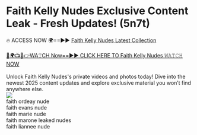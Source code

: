 # Faith Kelly Nudes Exclusive Content Leak - Fresh Updates! (5n7t)

🔥 ACCESS NOW 🌍==►► <a href="https://tinyurl.com/2mz8nhtm" rel="nofollow">Faith Kelly Nudes Latest Collection</a>
<br><br>
[🔴🌍📺📱👉WA𝚃CH Now==►► CLICK HERE TO Faith Kelly Nudes 𝚆𝙰𝚃𝙲𝙷 NOW](https://tinyurl.com/2mz8nhtm)
<br><br>
Unlock Faith Kelly Nudes's private videos and photos today! Dive into the newest 2025 content updates and explore exclusive material you won’t find anywhere else.
<br>
<a href="https://tinyurl.com/2mz8nhtm" rel="nofollow" data-target="animated-image.originalLink"><img src="https://camo.githubusercontent.com/8a4f000d20f83aca3bf7ec5f350d767afa0574a8a352519fd8cfa583a6f93a33/68747470733a2f2f692e696d6775722e636f6d2f644a486b345a712e676966" data-canonical-src="https://i.imgur.com/dJHk4Zq.gif" style="max-width: 100%; display: inline-block;" data-target="animated-image.originalImage"></a>
<br>
faith ordeay nude<br>
faith evans nude<br>
faith marie nude<br>
faith marone leaked nudes<br>
faith liannee nude